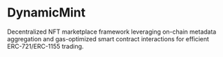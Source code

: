 # DynamicMint
Decentralized NFT marketplace framework leveraging on-chain metadata aggregation and gas-optimized smart contract interactions for efficient ERC-721/ERC-1155 trading.
